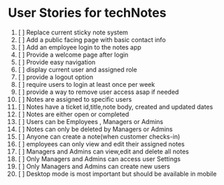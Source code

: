 # User Stories for techNotes

1. [ ] Replace current sticky note system
2. [ ] Add a public facing page with basic contact info
3. [ ] Add an employee login to the notes app
4. [ ] Provide a welcome page after login
5. [ ] Provide easy navigation
6. [ ] display current user and assigned role
7. [ ] provide a logout option
8. [ ] require users to login at least once per week
9. [ ] provide a way to remove user access asap if needed
10. [ ] Notes are assigned to specific users
11. [ ] Notes have a ticket id,title,note body, created and updated dates
12. [ ] Notes are either open or completed
13. [ ] Users can be Employees , Managers or Admins
14. [ ] Notes can only be deleted by Managers or Admins
15. [ ] Anyone can create a note(when customer checks-in)
16. [ ] employees can only view and edit their assigned notes
17. [ ] Managers and Admins can view,edit and delete all notes
18. [ ] Only Managers and Admins can access user Settings
19. [ ] Only Managers and Admins can create new users
20. [ ] Desktop mode is most important but should be available in mobile
